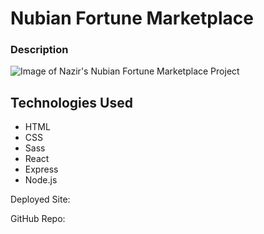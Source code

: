 # Nubian Fortune Marketplace

### Description

![Image of Nazir's Nubian Fortune Marketplace Project]()

## Technologies Used
- HTML
- CSS
- Sass
- React
- Express
- Node.js



Deployed Site:

GitHub Repo: 